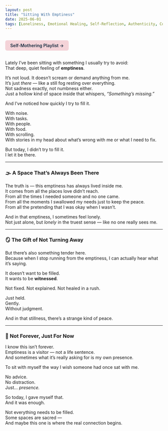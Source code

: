 ```yaml
---
layout: post
title: "Sitting With Emptiness"
date: 2025-06-01
tags: [Loneliness, Emotional Healing, Self-Reflection, Authenticity, Connection]
---
```


<a href="https://music.youtube.com/playlist?list=PLuO5E1rh5RqIzePJeOjdXo62gwnYJ748_&si=NvtF0mzI9Sx2IoPu&shuffle=1" 
   target="_blank" 
   class="back-button"
   style="display:inline-block; margin: 1rem auto; background-color: #F4D3D8; color: #1A2D41; padding: 0.5rem 1rem; border-radius: 6px; font-weight: 600; text-decoration: none;">
  Self‑Mothering Playlist →
</a>

Lately I’ve been sitting with something I usually try to avoid:  
That deep, quiet feeling of **emptiness**.

It’s not loud. It doesn’t scream or demand anything from me.  
It’s just *there* — like a still fog resting over everything.  
Not sadness exactly, not numbness either.  
Just a hollow kind of space inside that whispers, *“Something’s missing.”*

And I’ve noticed how quickly I try to fill it.

With noise.  
With tasks.  
With people.  
With food.  
With scrolling.  
With stories in my head about what’s wrong with me or what I need to fix.

But today, I didn’t try to fill it.  
I let it be there.

---

### 🌫️ A Space That’s Always Been There

The truth is — this emptiness has always lived inside me.  
It comes from all the places love didn’t reach.  
From all the times I needed someone and no one came.  
From all the moments I swallowed my needs just to keep the peace.  
From all the pretending that I was okay when I wasn’t.

And in that emptiness, I sometimes feel lonely.  
Not just alone, but *lonely* in the truest sense — like no one really sees me.

---

### 🪞 The Gift of Not Turning Away

But there’s also something tender here.  
Because when I stop running from the emptiness, I can actually hear what it’s saying.

It doesn’t want to be filled.  
It wants to be **witnessed**.

Not fixed. Not explained. Not healed in a rush.

Just held.  
Gently.  
Without judgment.

And in that stillness, there’s a strange kind of peace.

---

### 🔁 Not Forever, Just For Now

I know this isn’t forever.  
Emptiness is a visitor — not a life sentence.  
And sometimes what it’s really asking for is my own presence.

To sit with myself the way I wish someone had once sat with me.

No advice.  
No distraction.  
Just… *presence.*

So today, I gave myself that.  
And it was enough.

Not everything needs to be filled.  
Some spaces are sacred —  
And maybe this one is where the real connection begins.
